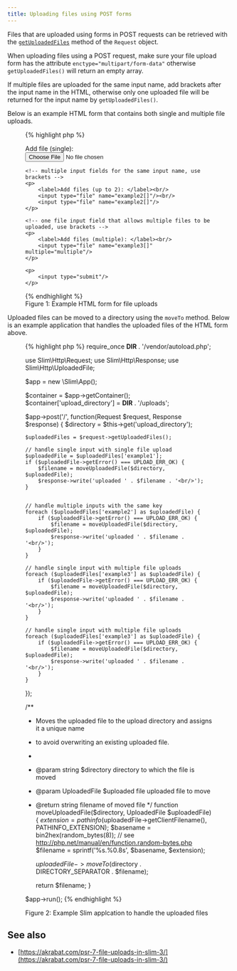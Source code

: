 ```yaml
---
title: Uploading files using POST forms
---
```


Files that are uploaded using forms in POST requests can be retrieved with the
[`getUploadedFiles`](/docs/objects/request.html#uploaded-files) method of the
`Request` object.

When uploading files using a POST request, make sure your file upload form has the
attribute `enctype="multipart/form-data"` otherwise `getUploadedFiles()` will return an empty array.

If multiple files are uploaded for the same input name, add brackets after the input name in the HTML, otherwise
only one uploaded file will be returned for the input name by `getUploadedFiles()`.

Below is an example HTML form that contains both single and multiple file uploads.

<figure>
{% highlight php %}
<!-- make sure the attribute enctype is set to multipart/form-data -->
<form method="post" enctype="multipart/form-data">
    <!-- upload of a single file -->
    <p>
        <label>Add file (single): </label><br/>
        <input type="file" name="example1"/>
    </p>

    <!-- multiple input fields for the same input name, use brackets -->
    <p>
        <label>Add files (up to 2): </label><br/>
        <input type="file" name="example2[]"/><br/>
        <input type="file" name="example2[]"/>
    </p>

    <!-- one file input field that allows multiple files to be uploaded, use brackets -->
    <p>
        <label>Add files (multiple): </label><br/>
        <input type="file" name="example3[]" multiple="multiple"/>
    </p>

    <p>
        <input type="submit"/>
    </p>
</form>
{% endhighlight %}
<figcaption>Figure 1: Example HTML form for file uploads</figcaption>
</figure>

Uploaded files can be moved to a directory using the `moveTo` method. Below is an example application
that handles the uploaded files of the HTML form above.

<figure>
{% highlight php %}
<?php

require_once __DIR__ . '/vendor/autoload.php';

use Slim\Http\Request;
use Slim\Http\Response;
use Slim\Http\UploadedFile;

$app = new \Slim\App();

$container = $app->getContainer();
$container['upload_directory'] = __DIR__ . '/uploads';

$app->post('/', function(Request $request, Response $response) {
    $directory = $this->get('upload_directory');

    $uploadedFiles = $request->getUploadedFiles();

    // handle single input with single file upload
    $uploadedFile = $uploadedFiles['example1'];
    if ($uploadedFile->getError() === UPLOAD_ERR_OK) {
        $filename = moveUploadedFile($directory, $uploadedFile);
        $response->write('uploaded ' . $filename . '<br/>');
    }


    // handle multiple inputs with the same key
    foreach ($uploadedFiles['example2'] as $uploadedFile) {
        if ($uploadedFile->getError() === UPLOAD_ERR_OK) {
            $filename = moveUploadedFile($directory, $uploadedFile);
            $response->write('uploaded ' . $filename . '<br/>');
        }
    }

    // handle single input with multiple file uploads
    foreach ($uploadedFiles['example3'] as $uploadedFile) {
        if ($uploadedFile->getError() === UPLOAD_ERR_OK) {
            $filename = moveUploadedFile($directory, $uploadedFile);
            $response->write('uploaded ' . $filename . '<br/>');
        }
    }

    // handle single input with multiple file uploads
    foreach ($uploadedFiles['example3'] as $uploadedFile) {
        if ($uploadedFile->getError() === UPLOAD_ERR_OK) {
            $filename = moveUploadedFile($directory, $uploadedFile);
            $response->write('uploaded ' . $filename . '<br/>');
        }
    }
});

/**
 * Moves the uploaded file to the upload directory and assigns it a unique name
 * to avoid overwriting an existing uploaded file.
 *
 * @param string $directory directory to which the file is moved
 * @param UploadedFile $uploaded file uploaded file to move
 * @return string filename of moved file
 */
function moveUploadedFile($directory, UploadedFile $uploadedFile)
{
    $extension = pathinfo($uploadedFile->getClientFilename(), PATHINFO_EXTENSION);
    $basename = bin2hex(random_bytes(8)); // see http://php.net/manual/en/function.random-bytes.php
    $filename = sprintf('%s.%0.8s', $basename, $extension);

    $uploadedFile->moveTo($directory . DIRECTORY_SEPARATOR . $filename);

    return $filename;
}

$app->run();
{% endhighlight %}
<figcaption>Figure 2: Example Slim applcation to handle the uploaded files</figcaption>
</figure>

See also
--------
* [https://akrabat.com/psr-7-file-uploads-in-slim-3/](https://akrabat.com/psr-7-file-uploads-in-slim-3/)
